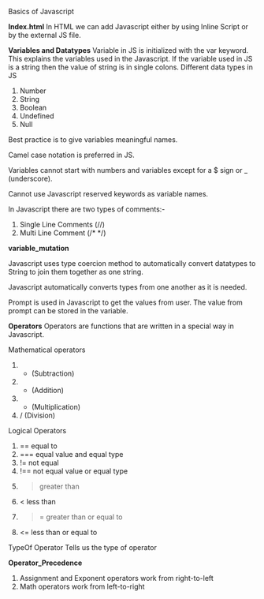 Basics of Javascript

**Index.html**
In HTML we can add Javascript either by using Inline Script or by the external JS file.

**Variables and Datatypes**
Variable in JS is initialized with the var keyword.
This explains the variables used in the Javascript. If the variable used in JS is a
string then the value of string is in single colons.
Different data types in JS
1. Number
2. String
3. Boolean
4. Undefined
5. Null

Best practice is to give variables meaningful names.

Camel case notation is preferred in JS.

Variables cannot start with numbers and variables except for a $ sign or _ (underscore).

Cannot use Javascript reserved keywords as variable names.  

In Javascript there are two types of comments:-
1. Single Line Comments (//)
2. Multi Line Comment (/*     */)

**variable_mutation**

Javascript uses type coercion method to automatically convert datatypes to String
to join them together as one string.


Javascript automatically converts types from one another as it is needed.

Prompt is used in Javascript to get the values from user. The value from prompt can be stored in the variable.

**Operators**
Operators are functions that are written in a special way in Javascript.

Mathematical operators
1. - (Subtraction)
2. + (Addition)
3. * (Multiplication)
4. / (Division)

Logical Operators
1. ==  equal to
2. === equal value and equal type
3. != not equal
4. !== not equal value or equal type
5. > greater than
6. < less than
7. >= greater than or equal to
8. <= less than or equal to

TypeOf Operator
Tells us the type of operator

**Operator_Precedence**
1. Assignment and Exponent operators work from right-to-left
2. Math operators work from left-to-right
